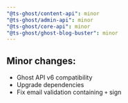 ```yaml
---
"@ts-ghost/content-api": minor
"@ts-ghost/admin-api": minor
"@ts-ghost/core-api": minor
"@ts-ghost/ghost-blog-buster": minor
---
```


## Minor changes:

- Ghost API v6 compatibility
- Upgrade dependencies
- Fix email validation containing `+` sign

